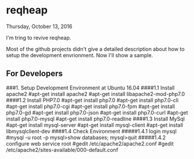 # reqheap

Thursday, October 13, 2016

I'm tring to revive reqheap.

Most of the github projects didn't give a detailed description about how to setup the development envrionment. Now I'll show a sample.

## For Developers
###1. Setup Development Environment at Ubuntu 16.04
####1.1 Install apache2
        #apt-get install apache2
        #apt-get install libapache2-mod-php7.0
####1.2 Install PHP7.0
        #apt-get install php7.0
        #apt-get install php7.0-cli
        #apt-get install php7.0-cgi
        #apt-get install php7.0-fpm
        #apt-get install php7.0-gd
        #apt-get install php7.0-json
        #apt-get install php7.0-curl
        #apt-get install php7.0-mysql
        #apt-get install php7.0-readline
####1.3 Install MySql
        #apt-get install mysql-server
        #apt-get install mysql-client
        #apt-get install libmysqlclient-dev
####1.4 Check Environment
#####1.4.1 login mysql
        #mysql -u root -p
        mysql>show databases;
        mysql>quit
#####1.4.2 configure web service root
        #gedit /etc/apache2/apache2.conf
        #gedit /etc/apache2/sites-available/000-default.conf
       